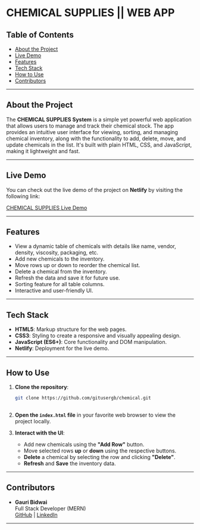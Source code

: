 # CHEMICAL SUPPLIES || WEB APP 
<!-- https://lh7-rt.googleusercontent.com/docsz/AD_4nXdft47T9EECcZSTxRwDArsIJLPtGKXhbaxING_PEdQlxpAdezdL-55KXSPZoSw95lDU_kW2AUWbwu7lfP525K97CER2SofAiFgUmRm9T4KOdR3myKCSWKJtSHQo0OHVy4vpd3nPsTSaTU97pPkgYQfo-Nok?key=diMK_80ckKTiDYYhCkLD1Q -->


## Table of Contents
- [About the Project](#about-the-project)
- [Live Demo](#live-demo)
- [Features](#features)
- [Tech Stack](#tech-stack)
- [How to Use](#how-to-use)
- [Contributors](#contributors)

---

## About the Project

The **CHEMICAL SUPPLIES System** is a simple yet powerful web application that allows users to manage and track their chemical stock. The app provides an intuitive user interface for viewing, sorting, and managing chemical inventory, along with the functionality to add, delete, move, and update chemicals in the list. It's built with plain HTML, CSS, and JavaScript, making it lightweight and fast.

---

## Live Demo

You can check out the live demo of the project on **Netlify** by visiting the following link:

[CHEMICAL SUPPLIES Live Demo](https://extraordinary-cactus-ddc690.netlify.app/)

---

## Features

- View a dynamic table of chemicals with details like name, vendor, density, viscosity, packaging, etc.
- Add new chemicals to the inventory.
- Move rows up or down to reorder the chemical list.
- Delete a chemical from the inventory.
- Refresh the data and save it for future use.
- Sorting feature for all table columns.
- Interactive and user-friendly UI.

---

## Tech Stack

- **HTML5**: Markup structure for the web pages.
- **CSS3**: Styling to create a responsive and visually appealing design.
- **JavaScript (ES6+)**: Core functionality and DOM manipulation.
- **Netlify**: Deployment for the live demo.

---

## How to Use

1. **Clone the repository**:
   ```bash
   git clone https://github.com/gitusergb/chemical.git
  
   ```

2. **Open the `index.html` file** in your favorite web browser to view the project locally.

3. **Interact with the UI**:
   - Add new chemicals using the **"Add Row"** button.
   - Move selected rows **up** or **down** using the respective buttons.
   - **Delete** a chemical by selecting the row and clicking **"Delete"**.
   - **Refresh** and **Save** the inventory data.

---

## Contributors

- **Gauri Bidwai**  
  Full Stack Developer (MERN)  
  [GitHub](https://github.com/gitusergb) | [LinkedIn](www.linkedin.com/in/gauri-bidwai)  


---